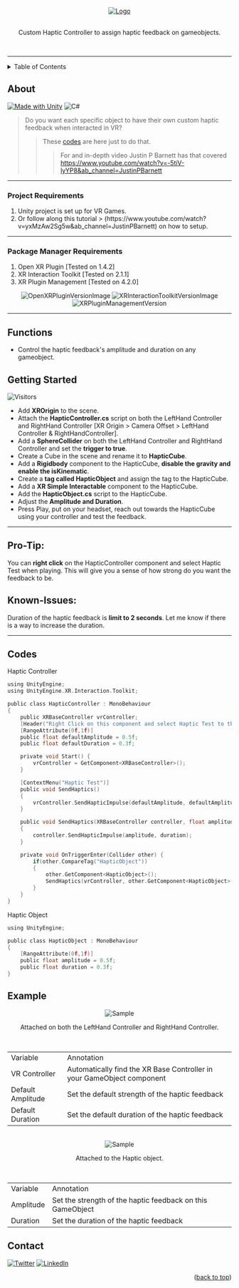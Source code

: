 <a name="readme-top"></a>

<!-- PROJECT LOGO -->
<div align="center">
<a href="https://github.com/hamdanbasri/HapticController-UnityXRInteractionToolkit/blob/main/HapticController.cs">
<img src="images/XITHCLogo.png" alt="Logo">
</a>
<br>
<br>
<p align="center">
Custom Haptic Controller to assign haptic feedback on gameobjects.
</p>
<br>
</div>
<hr>



<!-- TABLE OF CONTENTS -->
<details>
  <summary>Table of Contents</summary>
  <ol>
    <li><a href="#about">About</a></li>
    <li><a href="#functions">Functions</a></li>
    <li><a href="#getting-started">Getting Started</a></li>
    <li><a href="#codes">Code</a></li>
    <li><a href="#example">Example</a></li>
    <li><a href="#contact">Contact</a></li>
  </ol>
</details>

<!-- ABOUT THE PROJECT -->
## About

[![Made with Unity](https://img.shields.io/badge/Made%20with-Unity-57b9d3.svg?style=for-the-badge&logo=unity)](https://unity3d.com)
![C#](https://img.shields.io/badge/C%23-239120?style=for-the-badge&logo=c-sharp&logoColor=white)
</br>
> Do you want each specific object to have their own custom haptic feedback when interacted in VR?
>> These <a href="#codes">codes</a> are here just to do that.
>>> For and in-depth video Justin P Barnett has that covered https://www.youtube.com/watch?v=-5tiV-lyYP8&ab_channel=JustinPBarnett

<hr>



  <h3>Project Requirements</h3>
    <ol>
      <li>Unity project is set up for VR Games.</li>
      <li>Or follow along this tutorial > (https://www.youtube.com/watch?v=yxMzAw2Sg5w&ab_channel=JustinPBarnett) on how to setup.</li> 
    </ol>


<hr>

  <h3>Package Manager Requirements</h3>
    <td>
      <ol>
        <li>Open XR Plugin [Tested on 1.4.2]</li>
        <li>XR Interaction Toolkit [Tested on 2.1.1]</li>
        <li>XR Plugin Management [Tested on 4.2.0]</li>
      </ol>  
    </td>

<div align="center">
<img src="images/OpenXRPluginVersionImage.png" alt="OpenXRPluginVersionImage">
<img src="images/XRInteractionToolkitVersionImage.png" alt="XRInteractionToolkitVersionImage">
<img src="images/XRPluginManagementVersionImage.png" alt="XRPluginManagementVersion">
</div>
<hr>

<!-- FUNCTIONS -->
## Functions


* Control the haptic feedback's amplitude and duration on any gameobject.  

<!-- GETTING STARTED -->
## Getting Started
![Visitors](https://api.visitorbadge.io/api/visitors?path=https%3A%2F%2Fgithub.com%2Fhamdanbasri%2FHapticController-UnityXRInteractionToolkit&label=Visitors&countColor=%23263759&style=flat)
* Add <strong>XROrigin</strong> to the scene.
* Attach the <strong>HapticController.cs</strong> script on both the LeftHand Controller and RightHand Controller
[XR Origin > Camera Offset > LeftHand Controller & RightHandController].
* Add a <strong>SphereCollider</strong> on both the LeftHand Controller and RightHand Controller and set the <strong>trigger to true</strong>.
* Create a Cube in the scene and rename it to <strong>HapticCube</strong>.
* Add a <strong>Rigidbody</strong> component to the HapticCube, <strong>disable the gravity and enable the isKinematic</strong>.
* Create a <strong>tag called HapticObject</strong> and assign the tag to the HapticCube.
* Add a <strong>XR Simple Interactable</strong> component to the HapticCube.
* Add the <strong>HapticObject.cs</strong> script to the HapticCube.
* Adjust the <strong>Amplitude and Duration</strong>.
* Press Play, put on your headset, reach out towards the HapticCube using your controller and test the feedback.

<hr>

<h2>Pro-Tip:</h2>
You can <strong>right click</strong> on the HapticController component and select Haptic Test when playing. This will give you a sense of how strong do you want the feedback to be.

<h2>Known-Issues:</h2>
Duration of the haptic feedback is <strong>limit to 2 seconds</strong>. Let me know if there is a way to increase the duration.

<hr>

<!-- CODE -->
## Codes

Haptic Controller
``` C
using UnityEngine;
using UnityEngine.XR.Interaction.Toolkit;

public class HapticController : MonoBehaviour
{
    public XRBaseController vrController;
    [Header("Right Click on this component and select Haptic Test to the feedback strength and duration.")]
    [RangeAttribute(0f,1f)]
    public float defaultAmplitude = 0.5f;
    public float defaultDuration = 0.3f;

    private void Start() {
        vrController = GetComponent<XRBaseController>();
    }

    [ContextMenu("Haptic Test")]
    public void SendHaptics()
    {
        vrController.SendHapticImpulse(defaultAmplitude, defaultAmplitude);
    }

    public void SendHaptics(XRBaseController controller, float amplitude, float duration)
    {
        controller.SendHapticImpulse(amplitude, duration);
    }

    private void OnTriggerEnter(Collider other) {
        if(other.CompareTag("HapticObject"))
        {
            other.GetComponent<HapticObject>();
            SendHaptics(vrController, other.GetComponent<HapticObject>().amplitude, other.GetComponent<HapticObject>().duration);
        }
    }
}
```

Haptic Object
``` C
using UnityEngine;

public class HapticObject : MonoBehaviour
{    
    [RangeAttribute(0f,1f)]
    public float amplitude = 0.5f;
    public float duration = 0.3f;
}

```


<!-- USAGE EXAMPLES -->
## Example

<div align="center">
<img src="images/HapticControllerExampleImage.png" alt="Sample">
<p align="center">
Attached on both the LeftHand Controller and RightHand Controller.
</p>
</br>
        <table>
        <tr>
            <td>Variable</td>
            <td>Annotation</td>
        </tr>
        <tr>
            <td>VR Controller</td>
            <td>Automatically find the XR Base Controller in your GameObject component</td>
        </tr>
        <tr>
            <td>Default Amplitude</td>
            <td>Set the default strength of the haptic feedback</td>
        </tr>
        <tr>
            <td>Default Duration</td>
            <td>Set the default duration of the haptic feedback</td>
        </tr>
        </table>
</div>

<br>

<div align="center">
<img src="images/HapticObjectExampleImage.png" alt="Sample">
<p align="center">
Attached to the Haptic object.
</p>
</br>
        <table>
        <tr>
            <td>Variable</td>
            <td>Annotation</td>
        </tr>
        <tr>
            <td>Amplitude</td>
            <td>Set the strength of the haptic feedback on this GameObject</td>
        </tr>
        <tr>
            <td>Duration</td>
            <td>Set the duration of the haptic feedback</td>
        </tr>
        </table>
</div>


<!-- CONTACT -->
## Contact

[![Twitter](https://img.shields.io/badge/Twitter-1DA1F2?style=for-the-badge&logo=twitter&logoColor=white)](https://twitter.com/its_danisauraus)
[![LinkedIn][linkedin-shield]][linkedin-url]

<p align="right">(<a href="#readme-top">back to top</a>)</p>

<!-- MARKDOWN LINKS & IMAGES -->
<!-- https://www.markdownguide.org/basic-syntax/#reference-style-links -->
[linkedin-shield]: https://img.shields.io/badge/-LinkedIn-black.svg?style=for-the-badge&logo=linkedin&colorB=555
[linkedin-url]: https://linkedin.com/in/hamdanbasri

